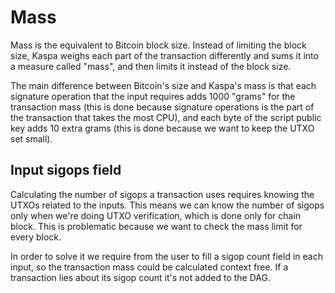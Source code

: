 # Mass

Mass is the equivalent to Bitcoin block size. Instead of limiting the block size, Kaspa weighs each part of the
transaction differently and sums it into a measure called "mass", and then limits it instead of the block size.

The main difference between Bitcoin's size and Kaspa's mass is that each signature operation that the input requires
adds 1000 "grams" for the transaction mass (this is done because signature operations is the part of the transaction
that takes the most CPU), and each byte of the script public key adds 10 extra grams (this is done because we want to
keep the UTXO set small).

## Input sigops field

Calculating the number of sigops a transaction uses requires knowing the UTXOs related to the inputs. This means we can
know the number of sigops only when we're doing UTXO verification, which is done only for chain block. This is
problematic because we want to check the mass limit for every block.

In order to solve it we require from the user to fill a sigop count field in each input, so the transaction mass could
be calculated context free. If a transaction lies about its sigop count it's not added to the DAG.